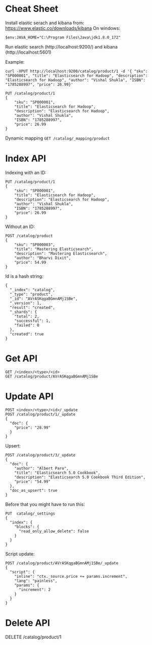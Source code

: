 # Cheat Sheet

Install elastic serach and kibana from: https://www.elastic.co/downloads/kibana
On windows: 
```
$env:JAVA_HOME="C:\Program Files\Java\jdk1.8.0_172"
```
Run elastic search (http://localhost:9200/) and kibana (http://localhost:5601)

Example: 

```
curl -XPUT http://localhost:9200/catalog/product/1 -d '{ "sku": "SP000001", "title": "Elasticsearch for Hadoop", "description": "Elasticsearch for Hadoop", "author": "Vishal Shukla", "ISBN": "1785288997", "price": 26.99}'

PUT /catalog/product/1
{
    "sku": "SP000001",
    "title": "Elasticsearch for Hadoop",
    "description": "Elasticsearch for Hadoop",
    "author": "Vishal Shukla",
    "ISBN": "1785288997",
    "price": 26.99
}

```

Dynamic mapping ``` GET /catalog/_mapping/product ```

# Index API
Indexing with an ID: 

```
PUT /catalog/product/1
{
    "sku": "SP000001",
    "title": "Elasticsearch for Hadoop",
    "description": "Elasticsearch for Hadoop",
    "author": "Vishal Shukla",
    "ISBN": "1785288997",
    "price": 26.99
}
```

Without an ID: 

```
POST /catalog/product
{
    "sku": "SP000003",
    "title": "Mastering Elasticsearch",
    "description": "Mastering Elasticsearch",
    "author": "Bharvi Dixit",
    "price": 54.99
}
```
Id is a hash string: 
```
{
  "_index": "catalog",
  "_type": "product",
  "_id": "AVrASKqgaBGmnAMj1SBe",
  "_version": 1,
  "result": "created",
  "_shards": {
    "total": 2,
    "successful": 1,
    "failed": 0
  },
  "created": true
}
```

# Get API

```
GET /<index>/<type>/<id>
GET /catalog/product/AVrASKqgaBGmnAMj1SBe
```

# Update API
```
POST <index>/<type>/<id>/_update
POST /catalog/product/1/_update
{
  "doc": {
    "price": "28.99"
  }
}
```

Upsert: 

```
POST /catalog/product/3/_update
{
  "doc": {
    "author": "Albert Paro",
    "title": "Elasticsearch 5.0 Cookbook",
    "description": "Elasticsearch 5.0 Cookbook Third Edition",
    "price": "54.99"
  },
  "doc_as_upsert": true
}
```

Before that you might have to run this: 

```
PUT  catalog/_settings
{
  "index": {
    "blocks": {
      "read_only_allow_delete": false
    }
  }
}
```

Script update: 

```
POST /catalog/product/AVrASKqgaBGmnAMj1SBe/_update
{
  "script": {
    "inline": "ctx._source.price += params.increment",
    "lang": "painless",
    "params": {
      "increment": 2
    }
  }
}
```


# Delete API
DELETE /catalog/product/1
